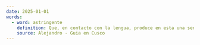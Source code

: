 ```yaml
---
date: 2025-01-01
words:
  - word: astringente
    definition: Que, en contacto con la lengua, produce en esta una sensación mixta entre la sequedad intensa y el amargor, como, especialmente, ciertas sales metálicas.
    source: Alejandro - Guia en Cusco
---
```

